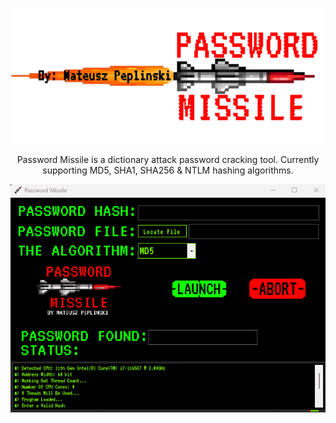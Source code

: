 
<p align="center">
  <img width="600" src="src/resources/graphicsResources/githubLogo.png" alt="mainIcon">
</p>
<p align="center">
  Password Missile is a dictionary attack password cracking tool. Currently supporting MD5, SHA1, SHA256 & NTLM hashing algorithms. 
</p>
<p align="center">
  <img width="600" src="src/resources/graphicsResources/passwordMissileDemo.gif" alt="mainScreenGIF">
</p>
